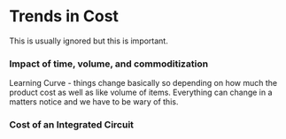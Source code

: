 # Trends in Cost

This is usually ignored but this is important. 

### Impact of time, volume, and commoditization 

Learning Curve - things change basically so depending on how much the product cost as well as like volume of items. Everything can change in a matters notice and we have to be wary of this. 

### Cost of an Integrated Circuit

 
